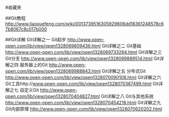 #收藏夹

##Git教程
	http://www.liaoxuefeng.com/wiki/0013739516305929606dd18361248578c67b8067c8c017b000

##Git详解
	Git详解之一 Git起步 http://www.open-open.com/lib/view/open1328069609436.html
	Git详解之二 Git基础 http://www.open-open.com/lib/view/open1328069733264.html
	Git详解之三 Git分支 http://www.open-open.com/lib/view/open1328069889514.html
	Git详解之四 服务器上的Git http://www.open-open.com/lib/view/open1328069988843.html
	Git详解之五 分布式Git http://www.open-open.com/lib/view/open1328070090108.html
	Git详解之六 Git工具http://www.open-open.com/lib/view/open1328070367499.html
	Git详解之七 自定义Git http://www.open-open.com/lib/view/open1328070404827.html
	Git详解之八 Git与其他系统 http://www.open-open.com/lib/view/open1328070454218.html
	Git详解之九 Git内部原理 http://www.open-open.com/lib/view/open1328070620202.html